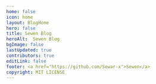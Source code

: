 ```yaml
---
home: false
icon: home
layout: BlogHome
hero: false
title: Sewen Blog
heroAlt:  Sewen Blog
bgImage: false
lastUpdated: true
contributors: true
editLink: false
footer: <a href="https://github.com/Sewar-x">Sewen</a>
copyright: MIT LICENSE
---
```


